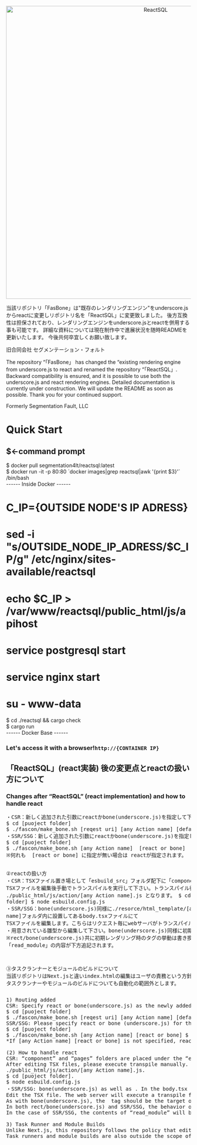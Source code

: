<p align="center"><img src="https://d3fy1q62gxauop.cloudfront.net/media/images/rectsql-logo2.png" width="800" alt="ReactSQL"></p>
<p>当該リポジトリ「FasBone」は"既存のレンダリングエンジン"をunderscore.jsからreactに変更しリポジトリ名を「ReactSQL」に変更致しました。
後方互換性は担保されており、レンダリングエンジンをunderscore.jsとreactを併用する事も可能です。
詳細な資料については現在制作中で進展状況を随時READMEを更新いたします。
今後共何卒宜しくお願い致します。

旧合同会社 セグメンテーション・フォルト


The repository “「FasBone」 has changed the “existing rendering engine from underscore.js to react and renamed the repository “「ReactSQL」.
Backward compatibility is ensured, and it is possible to use both the underscore.js and react rendering engines.
Detailed documentation is currently under construction. We will update the README as soon as possible.
Thank you for your continued support.

Formerly Segmentation Fault, LLC
</p>


<h1>Quick Start</h1>
<h2>$←command prompt</h2>

$ docker pull segmentation4lt/reactsql:latest <br>
$ docker run -it -p 80:80 \`docker images|grep reactsql|awk '{print $3}'\`  /bin/bash<br>
------ Inside Docker ------<br>
# C_IP={OUTSIDE NODE'S IP ADRESS}<br>
# sed -i "s/OUTSIDE_NODE_IP_ADRESS/$C_IP/g" /etc/nginx/sites-available/reactsql<br>
# echo $C_IP > /var/www/reactsql/public_html/js/apihost<br>
# service postgresql start<br>
# service nginx start<br>
# su - www-data<br>
$ cd ./reactsql && cargo check<br>
$ cargo run<br>
------ Docker Base ------<br>
<h3>Let's access it with a browser!<code>http://{CONTAINER IP}</code></h3>

<h2>「ReactSQL」(react実装) 後の変更点とreactの扱い方について</h2>
<h3>Changes after “ReactSQL” (react implementation) and how to handle react</h3>
<pre>
・CSR：新しく追加された引数にreactかbone(underscore.js)を指定して下さい。
$ cd [puoject folder]
$ ./fascon/make_bone.sh [reqest uri] [any Action name] [default load api url] [react or bone]
・SSR/SSG：新しく追加された引数にreactかbone(underscore.js)を指定して下さい。
$ cd [puoject folder]
$ ./fascon/make_bone.sh [any Action name]  [react or bone]
※何れも  [react or bone] に指定が無い場合は reactが指定されます。

②reactの扱い方
・CSR：TSXファイル置き場として「esbuild_src」フォルダ配下に「component」「pages」フォルダを設置してあります。
TSXファイルを編集後手動でトランスパイルを実行して下さい。トランスパイル後の出力ファイル名は
./public_html/js/action/[any Action name].js となります。
$ cd [puoject folder]
$ node esbuild.config.js
・SSR/SSG：bone(underscore.js)同様に./resorce/html_template/[any Action name]フォルダ内に設置してあるbody.tsxファイルにて
TSXファイルを編集します。こちらはリクエスト毎にwebサーバがトランスパイルを実行します。
・用意されている雛型から編集して下さい。bone(underscore.js)同様に初期レンダリングの対象オブジェクトは<body>タグにして下さい。
※rect/bone(underscore.js)共に初期レンダリング時の<body>タグの挙動は書き換え、SSR/SSGの場合は
「read_module」の内容が下方追記されます。

③タスクランナーとモジュールのビルドについて
当該リポジトリはNext.jsと違いindex.htmlの編集はユーザの責務という方針に従い
タスクランナーやモジュールのビルドについても自動化の範囲外とします。
</pre>

<pre>
1) Routing added
CSR: Specify react or bone(underscore.js) as the newly added argument.
$ cd [puoject folder]
$ ./fascon/make_bone.sh [reqest uri] [any Action name] [default load api url] [react or bone]
SSR/SSG: Please specify react or bone (underscore.js) for the newly added argument.
$ cd [puoject folder]
$ ./fascon/make_bone.sh [any Action name] [react or bone] $ .
*If [any Action name] [react or bone] is not specified, react is specified.

(2) How to handle react
CSR: “component” and “pages” folders are placed under the “esbuild_src” folder as TSX file storage.
After editing TSX files, please execute transpile manually. The output file name after transpiling is
./public_html/js/action/[any Action name].js.
$ cd [puoject folder].
$ node esbuild.config.js
・SSR/SSG: bone(underscore.js) as well as . In the body.tsx file located in the /resorce/html_template/[any Action name] folder
Edit the TSX file. The web server will execute a transpile for each request.
As with bone(underscore.js), the <body> tag should be the target object for initial rendering.
In both rect/bone(underscore.js) and SSR/SSG, the behavior of <body> tag at initial rendering should be rewritten.
In the case of SSR/SSG, the contents of “read_module” will be added downward.

3) Task Runner and Module Builds
Unlike Next.js, this repository follows the policy that editing index.html is the responsibility of the user.
Task runners and module builds are also outside the scope of automation.

</pre>



